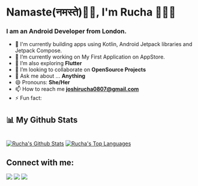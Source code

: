 
<h1 align="left"> Namaste(नमस्ते)🙏🏻, I'm Rucha 👩🏻‍💻</h1>
<h3 align="left"> I am an Android Developer from London.</h3>

- 🔭 I'm currently building apps using Kotlin, Android Jetpack libraries and Jetpack Compose.
- 🧿 I’m currently working on My First Application on AppStore.
- 🌱 I’m also exploring **Flutter**
- 👯 I’m looking to collaborate on **OpenSource Projects**
- 💬 Ask me about ... **Anything**
- 😄 Pronouns: **She/Her**
- 📫 How to reach me **joshirucha0807@gmail.com**
- ⚡ Fun fact: 


## 📊 My Github Stats
  <br/>
    <a href="https://github.com/RuchaBhattJoshi/github-readme-stats"><img alt="Rucha's Github Stats" src="https://github-readme-stats.vercel.app/api?username=RuchaBhattJoshi&show_icons=true&count_private=true&theme=react&hide_border=true&bg_color=0D1117" /></a>
  <a href="https://github.com/RuchaBhattJoshi/github-readme-stats"><img alt="Rucha's Top Languages" src="https://github-readme-stats.vercel.app/api/top-langs/?username=RuchaBhattJoshi&langs_count=8&count_private=true&layout=compact&theme=react&hide_border=true&bg_color=0D1117" /></a>
  <br/>

## Connect with me:
<p align="left">

<a href = "https://www.linkedin.com/in/ruchabhattjoshi/"><img src="https://img.icons8.com/fluent/48/000000/linkedin.png"/></a>
<a href = ""><img src="https://img.icons8.com/fluent/48/000000/twitter.png"/></a>
<a href = ""><img src="https://img.icons8.com/fluent/48/000000/instagram-new.png"/></a>

</p>

